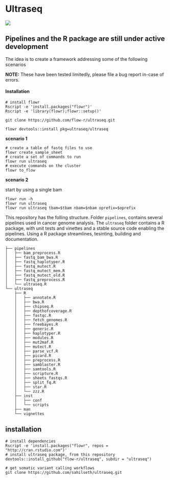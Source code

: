 
# Ultraseq

![](https://travis-ci.org/flow-r/ultraseq.svg?branch=master)

## Pipelines and the R package are still under active development

The idea is to create a framework addressing some of the following scenarios

**NOTE:** These have been tested limitedly, please file a bug report in-case of errors.



#### Installation

```
# install flowr
Rscript -e 'install.packages("flowr")'
Rscript -e 'library(flowr);flowr::setup()'

git clone https://github.com/flow-r/ultraseq.git

flowr devtools::install pkg=ultraseq/ultraseq
```



**scenario 1**

```
# create a table of fastq files to use
flowr create_sample_sheet
# create a set of commands to run
flowr run ultraseq
# execute commands on the cluster
flowr to_flow
```

**scenario 2**

start by using a single bam

```
flowr run -h
flowr run ultraseq
flowr run ultraseq tbam=$tbam nbam=$nbam oprefix=$oprefix
```

This repository has the folling structure. 
Folder `pipelines`, contains several pipelines used in cancer genome analysis.
The `ultraseq` folder contains a R package, with unit tests and vinettes and a stable source code
enabling the pipelines. Using a R package streamlines, tesinting, building and documentation.


```
├── pipelines
│   ├── bam_preprocess.R
│   ├── fastq_bam_bwa.R
│   ├── fastq_haplotyper.R
│   ├── fastq_mutect.R
│   ├── fastq_mutect_mem.R
│   ├── fastq_mutect_old.R
│   ├── fastq_preprocess.R
│   └── ultraseq.R
└── ultraseq
    ├── R
    │   ├── annotate.R
    │   ├── bwa.R
    │   ├── chipseq.R
    │   ├── depthofcoverage.R
    │   ├── fastqc.R
    │   ├── fetch_genomes.R
    │   ├── freebayes.R
    │   ├── generic.R
    │   ├── haplotyper.R
    │   ├── modules.R
    │   ├── mut2maf.R
    │   ├── mutect.R
    │   ├── parse_vcf.R
    │   ├── picard.R
    │   ├── preprocess.R
    │   ├── samblaster.R
    │   ├── samtools.R
    │   ├── scripture.R
    │   ├── sheets_fastqs.R
    │   ├── split_fq.R
    │   ├── star.R
    │   └── zzz.R
    ├── inst
    │   ├── conf
    │   └── scripts
    ├── man
    └── vignettes
```

## installation

```
# install dependencies
Rscript -e 'install.packages("flowr", repos = "http://cran.rstudio.com")'
# install ultraseq package, from this repository
devtools::install_github("flow-r/ultraseq", subdir = "ultraseq")

# get somatic variant calling workflows
git clone https://github.com/sahilseth/ultraseq.git
```



<!---- 
notes @sethsa

tree ultraseq/ -P *R 

cd ultraseq
chmod u+x ultraseq
bin/ultraseq
flowr should be available in all nodes
flowr ultraseq::merge_sheets


--->
